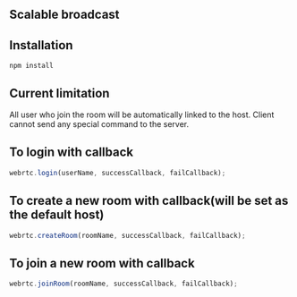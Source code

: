 ## Scalable broadcast

## Installation
```
npm install
```

## Current limitation
All user who join the room will be automatically linked to 
the host.
Client cannot send any special command to the server.

## To login with callback
```javascript
webrtc.login(userName, successCallback, failCallback);
```

## To create a new room with callback(will be set as the default host)
```javascript
webrtc.createRoom(roomName, successCallback, failCallback);
```

## To join a new room with callback
```javascript
webrtc.joinRoom(roomName, successCallback, failCallback);
```
